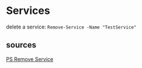 # Services


delete a service: `Remove-Service -Name "TestService"`


## sources

[PS Remove Service](https://docs.microsoft.com/en-us/powershell/module/microsoft.powershell.management/remove-service?view=powershell-7.2)
